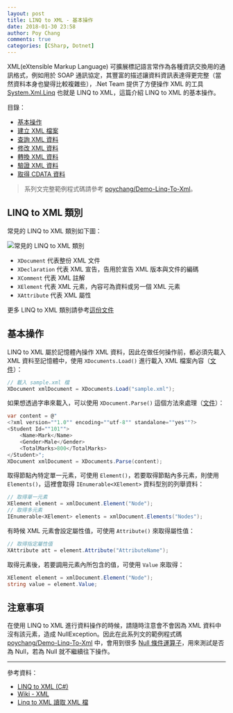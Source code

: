 ```yaml
---
layout: post
title: LINQ to XML - 基本操作
date: 2018-01-30 23:58
author: Poy Chang
comments: true
categories: [CSharp, Dotnet]
---
```


XML(eXtensible Markup Language) 可擴展標記語言常作為各種資訊交換用的通訊格式，例如用於 SOAP 通訊協定，其豐富的描述讓資料資訊表達得更完整（當然資料本身也變得比較複雜些），.Net Team 提供了方便操作 XML 的工具 [System.Xml.Linq](https://docs.microsoft.com/zh-tw/dotnet/api/system.xml.linq?WT.mc_id=DT-MVP-5003022) 也就是 LINQ to XML，這篇介紹 LINQ to XML 的基本操作。

目錄：

- [基本操作](https://poychang.github.io/linq-to-xml-basic-usage/)
- [建立 XML 檔案](https://poychang.github.io/linq-to-xml-create-xml-file)
- [查詢 XML 資料](https://poychang.github.io/linq-to-xml-query-xml/)
- [修改 XML 資料](https://poychang.github.io/linq-to-xml-edit-xml)
- [轉換 XML 資料](https://poychang.github.io/linq-to-xml-transfom-xml)
- [驗證 XML 資料](https://poychang.github.io/linq-to-xml-validate-xml)
- [取得 CDATA 資料](https://poychang.github.io/2018-02-05-linq-to-xml-extract-data-from-cdata)

> 系列文完整範例程式碼請參考 [poychang/Demo-Linq-To-Xml](https://github.com/poychang/Demo-Linq-To-Xml)。

## LINQ to XML 類別

常見的 LINQ to XML 類別如下圖：

![常見的 LINQ to XML 類別](https://i.imgur.com/ib68hkU.png)

- `XDocument` 代表整份 XML 文件
- `XDeclaration` 代表 XML 宣告，告用於宣告 XML 版本與文件的編碼
- `XComment` 代表 XML 註解
- `XElement` 代表 XML 元素，內容可為資料或另一個 XML 元素
- `XAttribute` 代表 XML 屬性

更多 LINQ to XML 類別請參考[這份文件](https://docs.microsoft.com/zh-tw/dotnet/csharp/programming-guide/concepts/linq/linq-to-xml-classes-overview?WT.mc_id=DT-MVP-5003022)

## 基本操作

LINQ to XML 屬於記憶體內操作 XML 資料，因此在做任何操作前，都必須先載入 XML 資料至記憶體中，使用 `XDocuments.Load()` 進行載入 XML 檔案內容（[文件](https://docs.microsoft.com/en-us/dotnet/api/system.xml.linq.xdocument.load?view=netcore-2.1&WT.mc_id=DT-MVP-5003022)）：

```csharp
// 載入 sample.xml 檔
XDocument xmlDocument = XDocuments.Load("sample.xml");
```

如果想透過字串來載入，可以使用 `XDocument.Parse()` 這個方法來處理（[文件](https://docs.microsoft.com/en-us/dotnet/api/system.xml.linq.xdocument.parse?redirectedfrom=MSDN&view=netcore-2.1&WT.mc_id=DT-MVP-5003022#overloads)）：

```csharp
var content = @"
<?xml version=""1.0"" encoding=""utf-8"" standalone=""yes""?>
<Student Id=""101"">
    <Name>Mark</Name>
    <Gender>Male</Gender>
    <TotalMarks>800</TotalMarks>
</Student>";
XDocument xmlDocument = XDocuments.Parse(content);
```

取得節點內特定單一元素，可使用 `Element()`，若要取得節點內多元素，則使用 `Elements()`，這裡會取得 `IEnumerable<XElement>` 資料型別的列舉資料：

```csharp
// 取得單一元素
XElement element = xmlDocument.Element("Node");
// 取得多元素
IEnumerable<XElement> elements = xmlDocument.Elements("Nodes");
```

有時候 XML 元素會設定屬性值，可使用 `Attribute()` 來取得屬性值：

```csharp
// 取得指定屬性值
XAttribute att = element.Attribute("AttributeName");
```

取得元素後，若要調用元素內所包含的值，可使用 `Value` 來取得：

```csharp
XElement element = xmlDocument.Element("Node");
string value = element.Value;
```

## 注意事項

在使用 LINQ to XML 進行資料操作的時候，請隨時注意會不會因為 XML 資料中沒有該元素，造成 NullException。因此在此系列文的範例程式碼 [poychang/Demo-Linq-To-Xml](https://github.com/poychang/Demo-Linq-To-Xml) 中，會用到很多 [Null 條件運算子](https://docs.microsoft.com/zh-tw/dotnet/csharp/language-reference/operators/null-conditional-operators?WT.mc_id=DT-MVP-5003022)，用來測試是否為 Null，若為 Null 就不繼續往下操作。

---

參考資料：

- [LINQ to XML (C#)](https://docs.microsoft.com/zh-tw/dotnet/csharp/programming-guide/concepts/linq/linq-to-xml?WT.mc_id=DT-MVP-5003022)
- [Wiki - XML](https://zh.wikipedia.org/wiki/XML)
- [Linq to XML 讀取 XML 檔](http://bennett.logdown.com/posts/241690-c-linq-for-xml)
